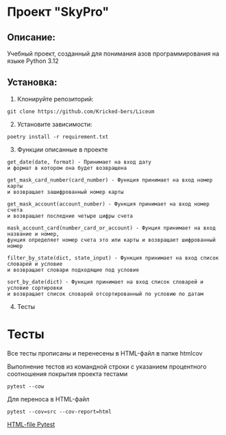# Проект "SkyPro"

## Описание:

Учебный проект, созданный для понимания азов программирования на языке Python 3.12

## Установка:

1. Клонируйте репозиторий:

```
git clone https://github.com/Kricked-bers/Liceum
```

2. Установите зависимости:

```
poetry install -r requirement.txt
```

3. Функции описанные в проекте
```
get_date(date, format) - Принимает на вход дату 
и формат в котором она будет возвращена

get_mask_card_number(card_number) - Функция принимает на вход номер карты
и возвращает зашифрованный номер карты

get_mask_account(account_number) - Функция принимает на вход номер счета 
и возвращает последние четыре цифры счета

mask_account_card(number_card_or_account) - Фунция принимает на вход название и номер,
фунция определяет номер счета это или карты и возвращает шифрованный номер

filter_by_state(dict, state_input) - Функция принимает на вход список словарей и условие
и возвращает словари подходящие под условие

sort_by_date(dict) - Функция принимает на вход список словарей и условие сортировки
и возвращает список словарей отсортированный по условию по датам
```

4. Тесты
# Тесты
Все тесты прописаны и перенесены в HTML-файл в папке htmlcov

Выполнение тестов из командной строки 
с указанием процентного соотношения покрытия проекта тестами
```
pytest --cow
```
Для переноса в HTML-файл
```commandline
pytest --cov=src --cov-report=html
```
[HTML-file Pytest](htmlcov/index.html)
